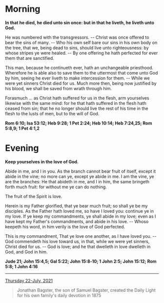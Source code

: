 # Morning

**In that he died, he died unto sin once: but in that he liveth, he liveth unto God.**
 
He was numbered with the transgressors. -- Christ was once offered to bear the sins of many. -- Who his own self bare our sins in his own body on the tree, that we, being dead to sins, should live unto righteousness: by whose stripes ye were healed. -- By one offering he hath perfected for ever them that are sanctified.
 
This man, because he continueth ever, hath an unchangeable priesthood. Wherefore he is able also to save them to the uttermost that come unto God by him, seeing he ever liveth to make intercession for them. -- While we were yet sinners Christ died for us. Much more then, being now justified by his blood, we shall be saved from wrath through him.
 
Forasmuch ... as Christ hath suffered for us in the flesh, arm yourselves likewise with the same mind: for he that hath suffered in the flesh hath ceased from sin; that he no longer should live the rest of his time in the flesh to the lusts of men, but to the will of God.  

**Rom 6:10; Isa 53:12; Heb 9:28; 1 Pet 2:24; Heb 10:14; Heb 7:24,25; Rom 5:8,9; 1 Pet 4:1,2**

# Evening

**Keep yourselves in the love of God.**
 
Abide in me, and I in you. As the branch cannot bear fruit of itself, except it abide in the vine; no more can ye, except ye abide in me. I am the vine, ye are the branches: He that abideth in me, and I in him, the same bringeth forth much fruit: for without me ye can do nothing.
 
The fruit of the Spirit is love.
 
Herein is my Father glorified, that ye bear much fruit; so shall ye be my disciples. As the Father hath loved me, so have I loved you: continue ye in my love. If ye keep my commandments, ye shall abide in my love; even as I have kept my Father's commandments, and abide in his love. -- Whoso keepeth his word, in him verily is the love of God perfected.
 
This is my commandment, That ye love one another, as I have loved you. -- God commendeth his love toward us, in that, while we were yet sinners, Christ died for us. -- God is love; and he that dwelleth in love dwelleth in God, and God in him.  

**Jude 21; John 15:4,5; Gal 5:22; John 15:8‑10; 1 John 2:5; John 15:12; Rom 5:8; 1 John 4:16**

---

[Thursday 22-July, 2021](https://t.me/s/daily_light)

> Jonathan Bagster, the son of Samuel Bagster, created the Daily Light for his own family's daily devotion in 1875

